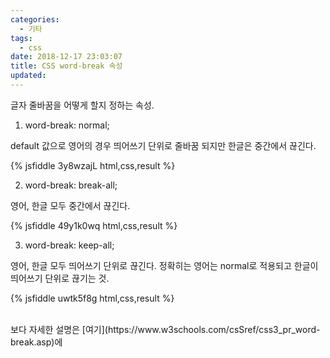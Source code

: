 ```yaml
---
categories:
  - 기타
tags:
  - css
date: 2018-12-17 23:03:07
title: CSS word-break 속성
updated:
---
```



글자 줄바꿈을 어떻게 할지 정하는 속성.

1. word-break: normal;

default 값으로 영어의 경우 띄어쓰기 단위로 줄바꿈 되지만 한글은 중간에서 끊긴다.

{% jsfiddle 3y8wzajL html,css,result %}

2. word-break: break-all;

영어, 한글 모두 중간에서 끊긴다.

{% jsfiddle 49y1k0wq html,css,result %}

3. word-break: keep-all;

영어, 한글 모두 띄어쓰기 단위로 끊긴다. 정확히는 영어는 normal로 적용되고 한글이 띄어쓰기 단위로 끊기는 것.

{% jsfiddle uwtk5f8g html,css,result %}

<br>
보다 자세한 설명은 [여기](https://www.w3schools.com/csSref/css3_pr_word-break.asp)에 